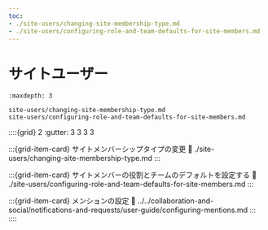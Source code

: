 ```yaml
---
toc:
- ./site-users/changing-site-membership-type.md
- ./site-users/configuring-role-and-team-defaults-for-site-members.md
---
```

# サイトユーザー

```{toctree}
:maxdepth: 3

site-users/changing-site-membership-type.md
site-users/configuring-role-and-team-defaults-for-site-members.md
```

::::{grid} 2
:gutter: 3 3 3 3

:::{grid-item-card} サイトメンバーシップタイプの変更
:link: ./site-users/changing-site-membership-type.md
:::

:::{grid-item-card} サイトメンバーの役割とチームのデフォルトを設定する
:link: ./site-users/configuring-role-and-team-defaults-for-site-members.md
:::

:::{grid-item-card} メンションの設定
:link: ../../collaboration-and-social/notifications-and-requests/user-guide/configuring-mentions.md
:::  
::::
